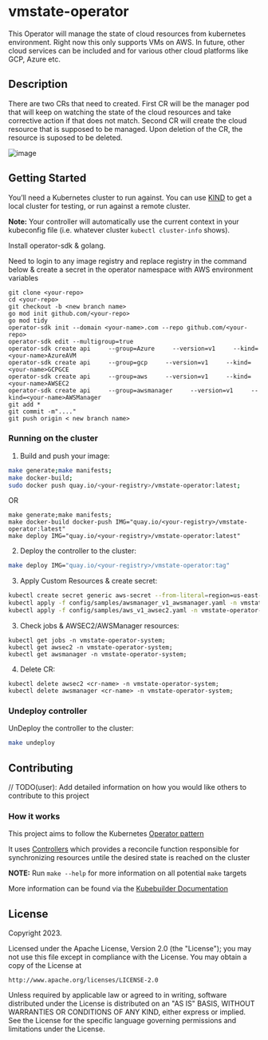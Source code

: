 # vmstate-operator
This Operator will manage the state of cloud resources from kubernetes environment. Right now this only supports VMs on AWS. In future, other cloud services can be included and for various other cloud platforms like GCP, Azure etc.

## Description
There are two CRs that need to created.
First CR will be the manager pod that will keep on watching the state of the cloud resources and take corrective action if that does not match. 
Second CR will create the cloud resource that is supposed to be managed. Upon deletion of the CR, the resource is suposed to be deleted.

![image](https://user-images.githubusercontent.com/36874355/212598021-01716c9f-ea1a-4f11-b106-777781de06f0.png)

## Getting Started
You’ll need a Kubernetes cluster to run against. You can use [KIND](https://sigs.k8s.io/kind) to get a local cluster for testing, or run against a remote cluster.

**Note:** Your controller will automatically use the current context in your kubeconfig file (i.e. whatever cluster `kubectl cluster-info` shows).

Install operator-sdk & golang.

Need to login to any image registry and replace registry in the command below & create a secret in the operator namespace with AWS environment variables

```
git clone <your-repo>
cd <your-repo>
git checkout -b <new branch name>
go mod init github.com/<your-repo>
go mod tidy
operator-sdk init --domain <your-name>.com --repo github.com/<your-repo>
operator-sdk edit --multigroup=true
operator-sdk create api     --group=Azure     --version=v1     --kind=<your-name>AzureAVM
operator-sdk create api     --group=gcp     --version=v1     --kind=<your-name>GCPGCE
operator-sdk create api     --group=aws     --version=v1     --kind=<your-name>AWSEC2
operator-sdk create api     --group=awsmanager     --version=v1     --kind=<your-name>AWSManager
git add *
git commit -m"...."
git push origin < new branch name>
```



### Running on the cluster
1. Build and push your image:
	
```sh
make generate;make manifests;
make docker-build;
sudo docker push quay.io/<your-registry>/vmstate-operator:latest;
```
OR

```
make generate;make manifests;
make docker-build docker-push IMG="quay.io/<your-registry>/vmstate-operator:latest"
make deploy IMG="quay.io/<your-registry>/vmstate-operator:latest"
```
	
2. Deploy the controller to the cluster:

```sh
make deploy IMG="quay.io/<your-registry>/vmstate-operator:tag"
```

3. Apply Custom Resources & create secret:

```sh
kubectl create secret generic aws-secret --from-literal=region=us-east-1 --from-literal=aws-secret-access-key=<secret access key> --from-literal=aws-access-key-id=<secret access key id>
kubectl apply -f config/samples/awsmanager_v1_awsmanager.yaml -n vmstate-operator-system;
kubectl apply -f config/samples/aws_v1_awsec2.yaml -n vmstate-operator-system;
```
3. Check jobs & AWSEC2/AWSManager resources:

```
kubectl get jobs -n vmstate-operator-system;
kubectl get awsec2 -n vmstate-operator-system;
kubectl get awsmanager -n vmstate-operator-system;
```

4. Delete CR:

```
kubectl delete awsec2 <cr-name> -n vmstate-operator-system;
kubectl delete awsmanager <cr-name> -n vmstate-operator-system;
```

### Undeploy controller
UnDeploy the controller to the cluster:

```sh
make undeploy
```

## Contributing
// TODO(user): Add detailed information on how you would like others to contribute to this project

### How it works
This project aims to follow the Kubernetes [Operator pattern](https://kubernetes.io/docs/concepts/extend-kubernetes/operator/)

It uses [Controllers](https://kubernetes.io/docs/concepts/architecture/controller/) 
which provides a reconcile function responsible for synchronizing resources untile the desired state is reached on the cluster 

**NOTE:** Run `make --help` for more information on all potential `make` targets

More information can be found via the [Kubebuilder Documentation](https://book.kubebuilder.io/introduction.html)

## License

Copyright 2023.

Licensed under the Apache License, Version 2.0 (the "License");
you may not use this file except in compliance with the License.
You may obtain a copy of the License at

    http://www.apache.org/licenses/LICENSE-2.0

Unless required by applicable law or agreed to in writing, software
distributed under the License is distributed on an "AS IS" BASIS,
WITHOUT WARRANTIES OR CONDITIONS OF ANY KIND, either express or implied.
See the License for the specific language governing permissions and
limitations under the License.

